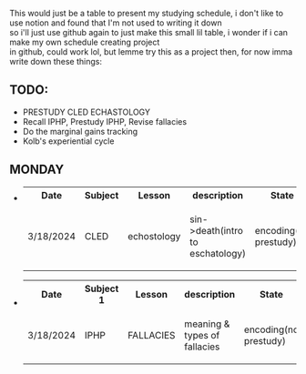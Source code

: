 <html>
<body>
<p>This would just be a table to present my studying schedule, i don't like to use notion and found that I'm not used to writing it down<br>
so i'll just use github again to just make this small lil table, i wonder if i can make my own schedule creating project<br>
in github, could work lol, but lemme try this as a project then, for now imma write down these things:<br>
</p>
<h2>TODO:</h2>
<ul>
  <li>
    PRESTUDY CLED ECHASTOLOGY
  </li>
  <li>
    Recall IPHP, Prestudy IPHP, Revise fallacies 
  </li>
  <li>
    Do the marginal gains tracking 
  </li>
  <li>
    Kolb's experiential cycle 
  </li>
</ul>
<h2>MONDAY</h2>
<ul>
<li><table>
  <tr>
    <th>Date</th>
    <th>Subject</th>
    <th>Lesson</th>
    <th>description</th>
    <th>State</th>
  </tr>
  <tr>
    <td>3/18/2024</td>
    <td>CLED</td>
    <td>echostology</td>
    <td><p>sin->death(intro to eschatology)</p></td>
    <td>encoding(no prestudy)</td>
  </tr>
</table>
</li><li>
<table>
  <tr>
    <th>Date</th>
    <th>Subject 1</th>
    <th>Lesson</th>
    <th>description</th>
    <th>State</th>
  </tr>
  <tr>
    <td>3/18/2024</td>
    <td>IPHP</td>
    <td>FALLACIES</td>
    <td><p>meaning & types of fallacies</p></td>
    <td>encoding(no prestudy)</td>
  </tr>
</table>
</li>
</body>
</html>
